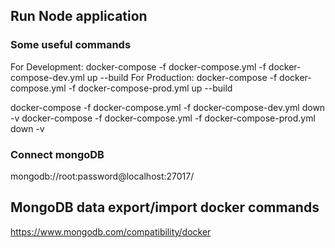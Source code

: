## Run Node application


### Some useful commands  
For Development: docker-compose -f docker-compose.yml -f docker-compose-dev.yml up --build
For Production: docker-compose -f docker-compose.yml -f docker-compose-prod.yml up --build

docker-compose -f docker-compose.yml -f docker-compose-dev.yml down -v
docker-compose -f docker-compose.yml -f docker-compose-prod.yml down -v

### Connect mongoDB
mongodb://root:password@localhost:27017/

## MongoDB data export/import docker commands 
https://www.mongodb.com/compatibility/docker

<!-- -----------------------------
| 
docker-compose down -v
docker-compose up --build
docker rm CONTAINER_NAME -fv
docker exec -it CONTAINER_NAME '/bin/sh'
docker run --entrypoint '/bin/sh' -it docker-node


<!-- -----------------------------
| 
docker-compose down -v
docker-compose up --build
docker rm CONTAINER_NAME -fv
docker exec -it CONTAINER_NAME '/bin/sh'
docker run --entrypoint '/bin/sh' -it docker-node

docker rm CONTAINER_NAME -f
docker rm CONTAINER_NAME -fv # -f:removes volume
docker compose down

# --build create's new image  (if we modify DockerFile to reflect changes in containers)
docker compose up --build


# List all images 
docker images -a

# terminal  
docker exec -it CONTAINER_NAME '/bin/sh'
docker exec -it CONTAINER_NAME bash
docker run --entrypoint '/bin/sh' -it IMAGE_NAME


# Delete all stopped containers
docker rm $(docker ps -a -q) 

# Delete multiple images
docker rmi IMAGE_NAME IMAGE_NAME2 

# Delete all images at once
docker rmi $(docker images -q)

# Purging All Unused or Dangling Images, Containers, Volumes, and Networks
docker system prune

# Remove all exited containers
  # List
  docker ps -a -f status=exited 
  # Remove
  docker rm $(docker ps -a -f status=exited -q) 


## Remove not runing volumes  (start container) and fire command 
docker volume prune
  

## multiple env
docker-compose -f docker-compose.yml -f docker-compose-dev.yml up --build
docker-compose -f docker-compose.yml -f docker-compose-prod.yml up --build

docker-compose -f docker-compose.yml -f docker-compose-dev.yml down -v
docker-compose -f docker-compose.yml -f docker-compose-prod.yml down -v
-----------------------------
| 
-----------------------------

docker-compose down -v
docker rm node -fv
docker compose up --build 
docker exec -it node '/bin/sh'
docker run --entrypoint '/bin/sh' -it docker-node

----------------------------- -->

